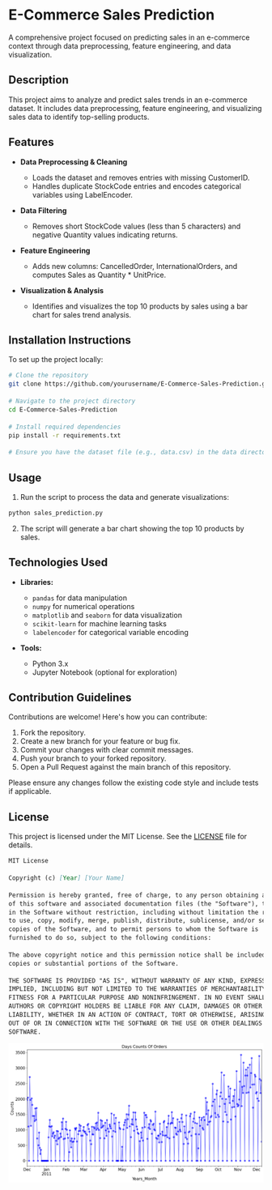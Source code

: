 # E-Commerce Sales Prediction

A comprehensive project focused on predicting sales in an e-commerce context through data preprocessing, feature engineering, and data visualization.

## Description

This project aims to analyze and predict sales trends in an e-commerce dataset. It includes data preprocessing, feature engineering, and visualizing sales data to identify top-selling products.

## Features

- **Data Preprocessing & Cleaning**
  - Loads the dataset and removes entries with missing CustomerID.
  - Handles duplicate StockCode entries and encodes categorical variables using LabelEncoder.

- **Data Filtering**
  - Removes short StockCode values (less than 5 characters) and negative Quantity values indicating returns.

- **Feature Engineering**
  - Adds new columns: CancelledOrder, InternationalOrders, and computes Sales as Quantity * UnitPrice.

- **Visualization & Analysis**
  - Identifies and visualizes the top 10 products by sales using a bar chart for sales trend analysis.

## Installation Instructions

To set up the project locally:

```bash
# Clone the repository
git clone https://github.com/yourusername/E-Commerce-Sales-Prediction.git

# Navigate to the project directory
cd E-Commerce-Sales-Prediction

# Install required dependencies
pip install -r requirements.txt

# Ensure you have the dataset file (e.g., data.csv) in the data directory
```

## Usage

1. Run the script to process the data and generate visualizations:

```python
python sales_prediction.py
```

2. The script will generate a bar chart showing the top 10 products by sales.

## Technologies Used

- **Libraries:**
  - `pandas` for data manipulation
  - `numpy` for numerical operations
  - `matplotlib` and `seaborn` for data visualization
  - `scikit-learn` for machine learning tasks
  - `labelencoder` for categorical variable encoding

- **Tools:**
  - Python 3.x
  - Jupyter Notebook (optional for exploration)

## Contribution Guidelines

Contributions are welcome! Here's how you can contribute:

1. Fork the repository.
2. Create a new branch for your feature or bug fix.
3. Commit your changes with clear commit messages.
4. Push your branch to your forked repository.
5. Open a Pull Request against the main branch of this repository.

Please ensure any changes follow the existing code style and include tests if applicable.

## License

This project is licensed under the MIT License. See the [LICENSE](LICENSE) file for details.

```markdown
MIT License

Copyright (c) [Year] [Your Name]

Permission is hereby granted, free of charge, to any person obtaining a copy
of this software and associated documentation files (the "Software"), to deal
in the Software without restriction, including without limitation the rights
to use, copy, modify, merge, publish, distribute, sublicense, and/or sell
copies of the Software, and to permit persons to whom the Software is
furnished to do so, subject to the following conditions:

The above copyright notice and this permission notice shall be included in all
copies or substantial portions of the Software.

THE SOFTWARE IS PROVIDED "AS IS", WITHOUT WARRANTY OF ANY KIND, EXPRESS OR
IMPLIED, INCLUDING BUT NOT LIMITED TO THE WARRANTIES OF MERCHANTABILITY,
FITNESS FOR A PARTICULAR PURPOSE AND NONINFRINGEMENT. IN NO EVENT SHALL THE
AUTHORS OR COPYRIGHT HOLDERS BE LIABLE FOR ANY CLAIM, DAMAGES OR OTHER
LIABILITY, WHETHER IN AN ACTION OF CONTRACT, TORT OR OTHERWISE, ARISING FROM,
OUT OF OR IN CONNECTION WITH THE SOFTWARE OR THE USE OR OTHER DEALINGS IN THE
SOFTWARE.
```
![Graph](Graph.jpg)
